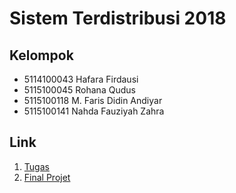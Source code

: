 # Sistem Terdistribusi 2018

## Kelompok
* 5114100043 Hafara Firdausi
* 5115100045 Rohana Qudus
* 5115100118 M. Faris Didin Andiyar
* 5115100141 Nahda Fauziyah Zahra

## Link
1. [Tugas](/Tugas)
2. [Final Projet](/FP)
